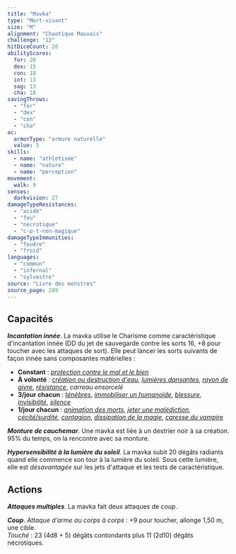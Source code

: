 ```yaml
---
title: "Mavka"
type: "Mort-vivant"
size: "M"
alignment: "Chaotique Mauvais"
challenge: "12"
hitDiceCount: 20
abilityScores:
  for: 20
  dex: 15
  con: 18
  int: 13
  sag: 13
  cha: 18
savingThrows:
  - "for"
  - "dex"
  - "con"
  - "cha"
ac:
  armorType: "armure naturelle"
  value: 5
skills:
  - name: "athletisme"
  - name: "nature"
  - name: "perception"
movement:
  walk: 9
senses:
  darkvision: 27
damageTypeResistances:
  - "acide"
  - "feu"
  - "necrotique"
  - "c-p-t-non-magique"
damageTypeImmunities:
  - "foudre"
  - "froid"
languages:
  - "commun"
  - "infernal"
  - "sylvestre"
source: "Livre des monstres"
source_page: 289
---
```

## Capacités
_**Incantation innée**_. La mavka utilise le Charisme comme caractéristique d'incantation innée (DD du jet de sauvegarde contre les sorts 16, +8 pour toucher avec les attaques de sort). Elle peut lancer les sorts suivants de façon innée sans composantes matérielles :
* **Constant** : [_protection contre le mal et le bien_](/grimoire/protection-contre-le-mal-et-le-bien/)
* **À volonté** : [_création ou destruction d'eau_](/grimoire/creation-ou-destruction-d-eau/), [_lumières dansantes_](/grimoire/lumieres-dansantes/), [_rayon de givre_](/grimoire/rayon-de-givre/), [_résistance_](/grimoire/resistance/), _carreau ensorcelé_
* **3/jour chacun** : [_ténèbres_](/grimoire/tenebres/), [_immobiliser un humanoïde_](/grimoire/immobiliser-un-humanoide/), [_blessure_](/grimoire/blessure/), [_invisibilité_](/grimoire/invisibilite/), [_silence_](/grimoire/silence/)
* **1/jour chacun** : [_animation des morts_](/grimoire/animation-des-morts/), [_jeter une malédiction_](/grimoire/jeter-une-malediction/), [_cécité/surdité_](/grimoire/cecite-surdite/), [_contagion_](/grimoire/contagion/), [_dissipation de la magie_](/grimoire/dissipation-de-la-magie/), [_caresse du vampire_](/grimoire/caresse-du-vampire/)

_**Monture de cauchemar**_. Une mavka est liée à un destrier noir à sa création. 95% du temps, on la rencontre avec sa monture.

_**Hypersensibilité à la lumière du soleil**_. La mavka subit 20 dégâts radiants quand elle commence son tour à la lumière du soleil. Sous cette lumière, elle est _désavantagée_ sur les jets d'attaque et les tests de caractéristique.

## Actions
_**Attaques multiples**_. La mavka fait deux attaques de _coup_.

_**Coup**_. _Attaque d'arme au corps à corps_ : +9 pour toucher, allonge 1,50 m, une cible.  
_Touché_ : 23 (4d8 + 5) dégâts contondants plus 11 (2d10) dégâts nécrotiques.
